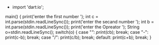 - import 'dart:io';

main() {
  print('enter the first number  ');
  int c = int.parse(stdin.readLineSync());
  print('enter  the secand number ');
  int b = int.parse(stdin.readLineSync());
  print('enter  the Opreator ');
  String o=stdin.readLineSync();
  switch(o)
  {
    case "*":
      print(c*b);
      break;
    case "-":
      print(c-b);
      break;
    case "/":
      print(c/b);
      break;
    default:
      print(c+b);
      break;
  }


